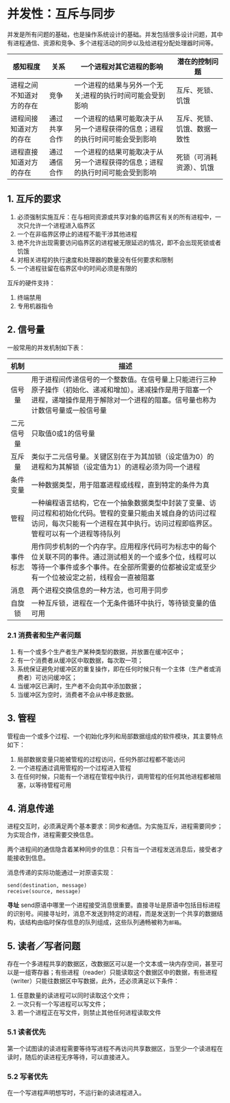 # 并发性：互斥与同步

并发是所有问题的基础，也是操作系统设计的基础。并发包括很多设计问题，其中有进程通信、资源和竞争、多个进程活动的同步以及给进程分配处理器时间等。

| 感知程度         | 关系     | 一个进程对其它进程的影响                           | 潜在的控制问题        |
| ------------ | ------ | -------------------------------------- | -------------- |
| 进程之间不知道对方的存在 | 竞争     | 一个进程的结果与另外一个无关;进程的执行时间可能会受到影响          | 互斥、死锁、饥饿       |
| 进程间接知道对方的存在  | 通过共享合作 | 一个进程的结果可能取决于从另一个进程获得的信息；进程的执行时间可能会受到影响 | 互斥、死锁、饥饿、数据一致性 |
| 进程直接知道对方的存在  | 通过通信合作 | 一个进程的结果可能取决于从另一个进程获得的信息；进程的执行时间可能会受到影响 | 死锁（可消耗资源）、饥饿   |



## 1. 互斥的要求

1. 必须强制实施互斥：在与相同资源或共享对象的临界区有关的所有进程中，一次只允许一个进程进入临界区
2. 一个在非临界区停止的进程不能干涉其他进程
3. 绝不允许出现需要访问临界区的进程被无限延迟的情况，即不会出现死锁或者饥饿
4. 对相关进程的执行速度和处理器的数量没有任何要求和限制
5. 一个进程驻留在临界区中的时间必须是有限的



互斥的硬件支持：

1. 终端禁用
2. 专用机器指令



## 2. 信号量

一般常用的并发机制如下表：

|  机制   | 描述                                       |
| :---: | ---------------------------------------- |
|  信号量  | 用于进程间传递信号的一个整数值。在信号量上只能进行三种原子操作（初始化、递减和增加）。递减操作是用于阻塞一个进程，递增操作是用于解除对一个进程的阻塞。信号量也称为计数信号量或一般信号量 |
| 二元信号量 | 只取值0或1的信号量                               |
|  互斥量  | 类似于二元信号量。关键区别在于为其加锁（设定值为0）的进程和为其解锁（设定值为1）的进程必须为同一个进程 |
| 条件变量  | 一种数据类型，用于阻塞进程或线程，直到特定的条件为真               |
|  管程   | 一种编程语言结构，它在一个抽象数据类型中封装了变量、访问过程和初始化代码。管程的变量只能由关城自身的访问过程访问，每次只能有一个进程在其中执行。访问过程即临界区。管程可以有一个进程等待队列 |
| 事件标志  | 用作同步机制的一个内存字。应用程序代码可为标志中的每个位关联不同的事件。通过测试相关的一个或多个位，线程可以等待一个事件或多个事件。在全部所需要的位都被设定或至少有一个位被设定之前，线程会一直被阻塞 |
|  消息   | 两个进程交换信息的一种方法，也可用于同步                     |
|  自旋锁  | 一种互斥锁，进程在一个无条件循环中执行，等待锁变量的值可用            |



### 2.1 消费者和生产者问题

1. 有一个或多个生产者生产某种类型的数据，并放置在缓冲区中；
2. 有一个消费者从缓冲区中取数据，每次取一项；
3. 系统保证避免对缓冲区的重复操作，即在任何时候只有一个主体（生产者或消费者）可访问缓冲区；
4. 当缓冲区已满时，生产者不会向其中添加数据；
5. 当缓冲区为空时，消费者不会从中移走数据。



## 3. 管程

管程由一个或多个过程、一个初始化序列和局部数据组成的软件模块，其主要特点如下：

1. 局部数据变量只能被管程的过程访问，任何外部过程都不能访问
2. 一个进程通过调用管程的一个过程进入管程
3. 在任何时候，只能有一个进程在管程中执行，调用管程的任何其他进程都被阻塞，以等待管程可用



## 4. 消息传递

进程交互时，必须满足两个基本要求：同步和通信。为实施互斥，进程需要同步；为实现合作，进程需要交换信息。

两个进程间的通信隐含着某种同步的信息：只有当一个进程发送消息后，接受者才能接收到信息。

消息传递的实际功能通过一对原语实现：

```
send(destination, message)
receive(source, message)
```



**寻址**	send原语中哪里一个进程接受消息很重要。直接寻址是原语中包括目标进程的识别号。间接寻址时，消息不发送到特定的进程，而是发送到一个共享的数据结构，该结构由临时保存信息的队列组成，这些队列通畅被称为`邮箱`。

## 5. 读者／写者问题

存在一个多进程共享的数据区，改数据区可以是一个文本或一块内存空间，甚至可以是一组寄存器；有些进程（reader）只能读取这个数据区中的数据，有些进程（writer）只能往数据区中写数据，此外，还必须满足以下条件：

1. 任意数量的读进程可以同时读取这个文件；
2. 一次只有一个写进程可以写文件；
3. 若一个进程正在写文件，则禁止其他任何进程读取文件

### 5.1 读者优先

第一个试图读的读进程需要等待写进程不再访问共享数据区，当至少一个读进程在读时，随后的读进程无序等待，可以直接进入。



### 5.2 写者优先

在一个写进程声明想写时，不运行新的读进程进入。

